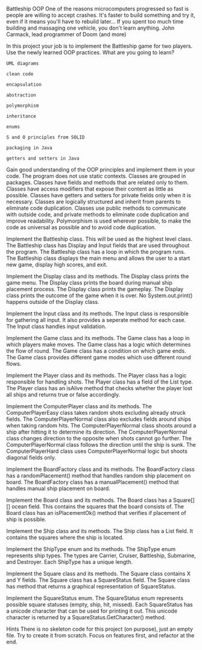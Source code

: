 Battleship OOP
    One of the reasons microcomputers progressed so fast is people are willing to accept crashes. It's faster to build something and try it, even if it means you'll have to rebuild later... If you spent too much time building and massaging one vehicle, you don't learn anything.
    John Carmack,
    lead programmer of Doom (and more)

In this project your job is to implement the Battleship game for two players. Use the newly learned OOP practices.
What are you going to learn?

    UML diagrams

    clean code

    encapsulation

    abstraction

    polymorphism

    inheritance

    enums

    S and O principles from SOLID

    packaging in Java

    getters and setters in Java

Gain good understanding of the OOP principles and implement them in your code.
    The program does not use static contexts.
    Classes are grouped in packages.
    Classes have fields and methods that are related only to them.
    Classes have access modifiers that expose their content as little as possible.
    Classes have getters and setters for private fields only when it is necessary.
    Classes are logically structured and inherit from parents to eliminate code duplication.
    Classes use public methods to communicate with outside code, and private methods to eliminate code duplication and improve readability.
    Polymorphism is used wherever possible, to make the code as universal as possible and to avoid code duplication. 


Implement the Battleship class. This will be used as the highest level class.
    The Battleship class has Display and Input fields that are used throughout the program.
    The Battleship class has a loop in which the program runs.
    The Battleship class displays the main menu and allows the user to a start new game, display high scores, and exit. 


Implement the Display class and its methods.
    The Display class prints the game menu.
    The Display class prints the board during manual ship placement process.
    The Display class prints the gameplay.
    The Display class prints the outcome of the game when it is over.
    No System.out.print() happens outside of the Display class. 


Implement the Input class and its methods.
    The Input class is responsible for gathering all input. It also provides a seperate method for each case.
    The Input class handles input validation. 

Implement the Game class and its methods.
    The Game class has a loop in which players make moves.
    The Game class has a logic which determines the flow of round.
    The Game class has a condition on which game ends.
    The Game class provides different game modes which use different round flows. 

Implement the Player class and its methods.
    The Player class has a logic responsible for handling shots.
    The Player class has a field of the List<Ship> type.
    The Player class has an isAlive method that checks whether the player lost all ships and returns true or false accordingly. 


Implement the ComputerPlayer class and its methods.
    The ComputerPlayerEasy class takes random shots excluding already struck fields.
    The ComputerPlayerNormal class also excludes fields around ships when taking random hits.
    The ComputerPlayerNormal class shoots around a ship after hitting it to determine its direction.
    The ComputerPlayerNormal class changes direction to the opposite when shots cannot go further.
    The ComputerPlayerNormal class follows the direction until the ship is sunk.
    The ComputerPlayerHard class uses ComputerPlayerNormal logic but shoots diagonal fields only. 

Implement the BoardFactory class and its methods.
    The BoardFactory class has a randomPlacement() method that handles random ship placement on board.
    The BoardFactory class has a manualPlacement() method that handles manual ship placement on board. 

Implement the Board class and its methods.
    The Board class has a Square[][] ocean field. This contains the squares that the board consists of.
    The Board class has an isPlacementOk() method that verifies if placement of ship is possible. 

Implement the Ship class and its methods.
    The Ship class has a List<Square> field. It contains the squares where the ship is located. 

Implement the ShipType enum and its methods.
    The ShipType enum represents ship types. The types are Carrier, Cruiser, Battleship, Submarine, and Destroyer.
    Each ShipType has a unique length. 

Implement the Square class and its methods.
    The Square class contains X and Y fields.
    The Square class has a SquareStatus field.
    The Square class has method that returns a graphical representation of SquareStatus. 

Implement the SquareStatus enum.
    The SquareStatus enum represents possible square statuses (empty, ship, hit, missed).
    Each SquareStatus has a unicode character that can be used for printing it out. This unicode character is returned by a SquareStatus.GetCharacter() method. 

Hints
    There is no skeleton code for this project (on purpose), just an empty file. Try to create it from scratch.
    Focus on features first, and refactor at the end.

